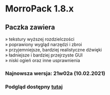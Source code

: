 # MorroPack 1.8.x

## Paczka zawiera
» tekstury wyższej rozdzielczości </br>
» poprawiony wygląd narzędzi i zbroi </br>
» przyjemniejsze, bardziej realistyczne dźwięki </br>
» ładniejsze i bardziej przejrzyste GUI </br>
» niski ogień oraz inne usprawnienia </br>


### Najnowsza wersja: 21w02a (10.02.2021)
### Podgląd dostępny [tutaj](https://imgur.com/a/QBtgNVf)
</br>

